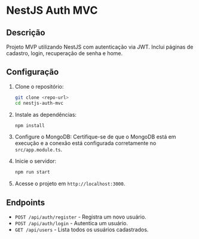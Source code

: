 # NestJS Auth MVC

## Descrição
Projeto MVP utilizando NestJS com autenticação via JWT. Inclui páginas de cadastro, login, recuperação de senha e home.

## Configuração
1. Clone o repositório:
    ```bash
    git clone <repo-url>
    cd nestjs-auth-mvc
    ```

2. Instale as dependências:
    ```bash
    npm install
    ```

3. Configure o MongoDB:
    Certifique-se de que o MongoDB está em execução e a conexão está configurada corretamente no `src/app.module.ts`.

4. Inicie o servidor:
    ```bash
    npm run start
    ```

5. Acesse o projeto em `http://localhost:3000`.

## Endpoints
- `POST /api/auth/register` - Registra um novo usuário.
- `POST /api/auth/login` - Autentica um usuário.
- `GET /api/users` - Lista todos os usuários cadastrados.
